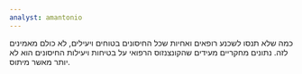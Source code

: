 ```yaml
---
analyst: amantonio
---
```


כמה שלא תנסו לשכנע רופאים ואחיות שכל החיסונים בטוחים ויעילים, לא כולם מאמינים לזה. נתונים מחקריים מעידים שהקונצנזוס הרפואי על בטיחות ויעילות החיסונים הוא לא יותר מאשר מיתוס.
